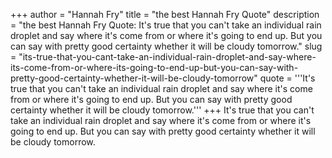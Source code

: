 +++
author = "Hannah Fry"
title = "the best Hannah Fry Quote"
description = "the best Hannah Fry Quote: It's true that you can't take an individual rain droplet and say where it's come from or where it's going to end up. But you can say with pretty good certainty whether it will be cloudy tomorrow."
slug = "its-true-that-you-cant-take-an-individual-rain-droplet-and-say-where-its-come-from-or-where-its-going-to-end-up-but-you-can-say-with-pretty-good-certainty-whether-it-will-be-cloudy-tomorrow"
quote = '''It's true that you can't take an individual rain droplet and say where it's come from or where it's going to end up. But you can say with pretty good certainty whether it will be cloudy tomorrow.'''
+++
It's true that you can't take an individual rain droplet and say where it's come from or where it's going to end up. But you can say with pretty good certainty whether it will be cloudy tomorrow.
